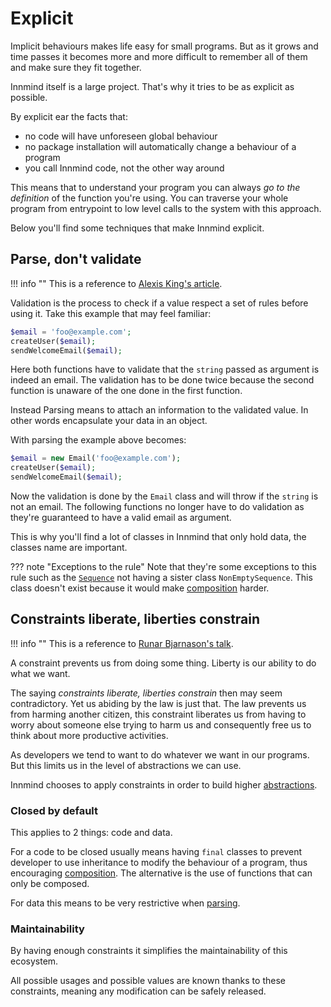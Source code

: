# Explicit

Implicit behaviours makes life easy for small programs. But as it grows and time passes it becomes more and more difficult to remember all of them and make sure they fit together.

Innmind itself is a large project. That's why it tries to be as explicit as possible.

By explicit ear the facts that:

- no code will have unforeseen global behaviour
- no package installation will automatically change a behaviour of a program
- you call Innmind code, not the other way around

This means that to understand your program you can always _go to the definition_ of the function you're using. You can traverse your whole program from entrypoint to low level calls to the system with this approach.

Below you'll find some techniques that make Innmind explicit.

## Parse, don't validate

!!! info ""
    This is a reference to [Alexis King's article](https://lexi-lambda.github.io/blog/2019/11/05/parse-don-t-validate/).

Validation is the process to check if a value respect a set of rules before using it. Take this example that may feel familiar:

```php
$email = 'foo@example.com';
createUser($email);
sendWelcomeEmail($email);
```

Here both functions have to validate that the `string` passed as argument is indeed an email. The validation has to be done twice because the second function is unaware of the one done in the first function.

Instead Parsing means to attach an information to the validated value. In other words encapsulate your data in an object.

With parsing the example above becomes:

```php
$email = new Email('foo@example.com');
createUser($email);
sendWelcomeEmail($email);
```

Now the validation is done by the `Email` class and will throw if the `string` is not an email. The following functions no longer have to do validation as they're guaranteed to have a valid email as argument.

This is why you'll find a lot of classes in Innmind that only hold data, the classes name are important.

??? note "Exceptions to the rule"
    Note that they're some exceptions to this rule such as the [`Sequence`](../getting-started/handling-data/sequence.md) not having a sister class `NonEmptySequence`. This class doesn't exist because it would make [composition](oop-fp.md#composition) harder.

## Constraints liberate, liberties constrain

!!! info ""
    This is a reference to [Runar Bjarnason's talk](https://www.youtube.com/watch?v=GqmsQeSzMdw).

A constraint prevents us from doing some thing. Liberty is our ability to do what we want.

The saying _constraints liberate, liberties constrain_ then may seem contradictory. Yet us abiding by the law is just that. The law prevents us from harming another citizen, this constraint liberates us from having to worry about someone else trying to harm us and consequently free us to think about more productive activities.

As developers we tend to want to do whatever we want in our programs. But this limits us in the level of abstractions we can use.

Innmind chooses to apply constraints in order to build higher [abstractions](abstractions.md).

### Closed by default

This applies to 2 things: code and data.

For a code to be closed usually means having `final` classes to prevent developer to use inheritance to modify the behaviour of a program, thus encouraging [composition](oop-fp.md#composition). The alternative is the use of functions that can only be composed.

For data this means to be very restrictive when [parsing](#parse-dont-validate).

### Maintainability

By having enough constraints it simplifies the maintainability of this ecosystem.

All possible usages and possible values are known thanks to these constraints, meaning any modification can be safely released.
